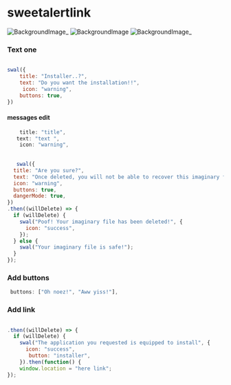 sweetalertlink
============


![BackgroundImage](https://e.top4top.net/p_10232pajr1.png)_
![BackgroundImage](https://f.top4top.net/p_1023smjdb2.png) 
![BackgroundImage](https://a.top4top.net/p_1023xtv8e3.png)_ 


### Text one

```javascript

swal({
    title: "Installer..?",
    text: "Do you want the installation!!",
     icon: "warning",
    buttons: true,
})
```

#### messages edit
```javascript
    title: "title",
   text: "text ",
    icon: "warning",
   
    
   swal({
  title: "Are you sure?",
  text: "Once deleted, you will not be able to recover this imaginary file!",
  icon: "warning",
  buttons: true,
  dangerMode: true,
})
.then((willDelete) => {
  if (willDelete) {
    swal("Poof! Your imaginary file has been deleted!", {
      icon: "success",
    });
  } else {
    swal("Your imaginary file is safe!");
  }
});
```


### Add buttons
```javascript
 buttons: ["Oh noez!", "Aww yiss!"],
```


### Add link 

```javascript

.then((willDelete) => {
  if (willDelete) {
    swal("The application you requested is equipped to install", {
      icon: "success",
       button: "installer",
    }).then(function() {
    window.location = "here link";
});

```
